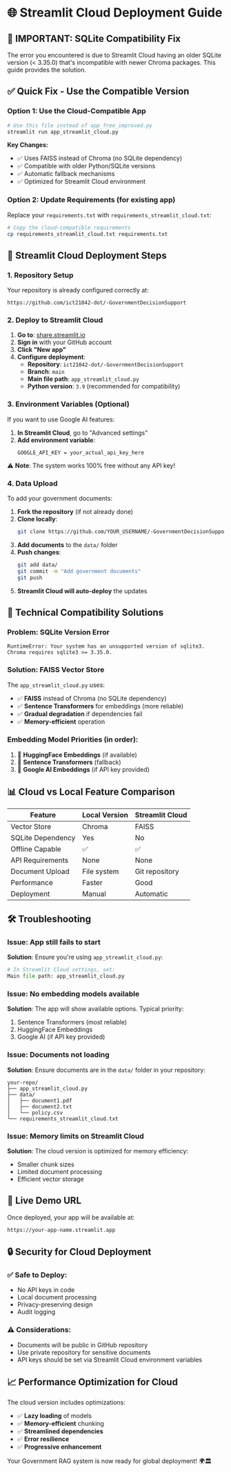 # 🌐 Streamlit Cloud Deployment Guide

## 🚨 **IMPORTANT: SQLite Compatibility Fix**

The error you encountered is due to Streamlit Cloud having an older SQLite version (< 3.35.0) that's incompatible with newer Chroma packages. This guide provides the solution.

## ✅ **Quick Fix - Use the Compatible Version**

### Option 1: Use the Cloud-Compatible App
```bash
# Use this file instead of app_free_improved.py
streamlit run app_streamlit_cloud.py
```

**Key Changes:**
- ✅ Uses FAISS instead of Chroma (no SQLite dependency)
- ✅ Compatible with older Python/SQLite versions  
- ✅ Automatic fallback mechanisms
- ✅ Optimized for Streamlit Cloud environment

### Option 2: Update Requirements (for existing app)
Replace your `requirements.txt` with `requirements_streamlit_cloud.txt`:

```bash
# Copy the cloud-compatible requirements
cp requirements_streamlit_cloud.txt requirements.txt
```

## 🚀 **Streamlit Cloud Deployment Steps**

### 1. **Repository Setup**
Your repository is already configured correctly at:
```
https://github.com/ict21042-dot/-GovernmentDecisionSupport
```

### 2. **Deploy to Streamlit Cloud**

1. **Go to**: [share.streamlit.io](https://share.streamlit.io)
2. **Sign in** with your GitHub account
3. **Click "New app"**
4. **Configure deployment**:
   - **Repository**: `ict21042-dot/-GovernmentDecisionSupport`
   - **Branch**: `main`
   - **Main file path**: `app_streamlit_cloud.py`
   - **Python version**: `3.9` (recommended for compatibility)

### 3. **Environment Variables (Optional)**
If you want to use Google AI features:

1. **In Streamlit Cloud**, go to "Advanced settings"
2. **Add environment variable**:
   ```
   GOOGLE_API_KEY = your_actual_api_key_here
   ```

⚠️ **Note**: The system works 100% free without any API key!

### 4. **Data Upload**
To add your government documents:

1. **Fork the repository** (if not already done)
2. **Clone locally**: 
   ```bash
   git clone https://github.com/YOUR_USERNAME/-GovernmentDecisionSupport.git
   ```
3. **Add documents** to the `data/` folder
4. **Push changes**:
   ```bash
   git add data/
   git commit -m "Add government documents"
   git push
   ```
5. **Streamlit Cloud will auto-deploy** the updates

## 🔧 **Technical Compatibility Solutions**

### **Problem**: SQLite Version Error
```
RuntimeError: Your system has an unsupported version of sqlite3. 
Chroma requires sqlite3 >= 3.35.0.
```

### **Solution**: FAISS Vector Store
The `app_streamlit_cloud.py` uses:
- ✅ **FAISS** instead of Chroma (no SQLite dependency)
- ✅ **Sentence Transformers** for embeddings (more reliable)
- ✅ **Gradual degradation** if dependencies fail
- ✅ **Memory-efficient** operation

### **Embedding Model Priorities** (in order):
1. 🥇 **HuggingFace Embeddings** (if available)
2. 🥈 **Sentence Transformers** (fallback)  
3. 🥉 **Google AI Embeddings** (if API key provided)

## 📊 **Cloud vs Local Feature Comparison**

| Feature | Local Version | Streamlit Cloud |
|---------|---------------|-----------------|
| Vector Store | Chroma | FAISS |
| SQLite Dependency | Yes | No |
| Offline Capable | ✅ | ✅ |
| API Requirements | None | None |
| Document Upload | File system | Git repository |
| Performance | Faster | Good |
| Deployment | Manual | Automatic |

## 🛠️ **Troubleshooting**

### **Issue**: App still fails to start
**Solution**: Ensure you're using `app_streamlit_cloud.py`:
```python
# In Streamlit Cloud settings, set:
Main file path: app_streamlit_cloud.py
```

### **Issue**: No embedding models available
**Solution**: The app will show available options. Typical priority:
1. Sentence Transformers (most reliable)
2. HuggingFace Embeddings
3. Google AI (if API key provided)

### **Issue**: Documents not loading
**Solution**: Ensure documents are in the `data/` folder in your repository:
```
your-repo/
├── app_streamlit_cloud.py
├── data/
│   ├── document1.pdf
│   ├── document2.txt
│   └── policy.csv
└── requirements_streamlit_cloud.txt
```

### **Issue**: Memory limits on Streamlit Cloud
**Solution**: The cloud version is optimized for memory efficiency:
- Smaller chunk sizes
- Limited document processing
- Efficient vector storage

## 🎯 **Live Demo URL**
Once deployed, your app will be available at:
```
https://your-app-name.streamlit.app
```

## 🔒 **Security for Cloud Deployment**

### **✅ Safe to Deploy:**
- No API keys in code
- Local document processing
- Privacy-preserving design
- Audit logging

### **⚠️ Considerations:**
- Documents will be public in GitHub repository
- Use private repository for sensitive documents
- API keys should be set via Streamlit Cloud environment variables

## 📈 **Performance Optimization for Cloud**

The cloud version includes optimizations:
- ✅ **Lazy loading** of models
- ✅ **Memory-efficient** chunking
- ✅ **Streamlined dependencies**
- ✅ **Error resilience**
- ✅ **Progressive enhancement**

Your Government RAG system is now ready for global deployment! 🌍🏛️
